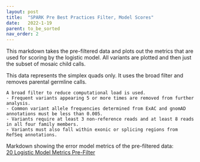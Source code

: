```yaml
---
layout: post
title:  "SPARK Pre Best Practices Filter, Model Scores"
date:   2022-1-19
parent: to_be_sorted
nav_order: 2
---
```


This markdown takes the pre-filtered data and plots out the metrics that are used for scoring by the logistic model. All variants are plotted and then just the subset of mosaic child calls.

This data represents the simplex quads only. It uses the broad filter and removes parental germline calls.
```
A broad filter to reduce computational load is used.
- Frequent variants appearing 5 or more times are removed from further analysis.
- Common variant allele frequencies determined from ExAC and gnomAD annotations must be less than 0.005.
- Variants require at least 3 non-reference reads and at least 8 reads in all four family members.
- Variants must also fall within exonic or splicing regions from RefSeq annotations.
```

Markdown showing the error model metrics of the pre-filtered data:
<br>[20 Logistic Model Metrics Pre-Filter](https://www.dropbox.com/s/md88g4ahmmwuer9/20_logistic_model_params.html?dl=0)